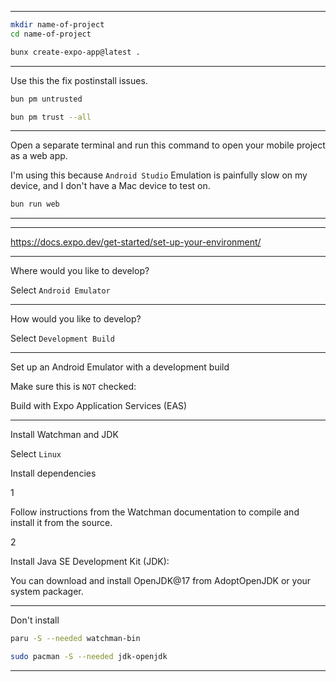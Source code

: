 
_______________________________________________________________________________

```sh
mkdir name-of-project
cd name-of-project
```

```sh
bunx create-expo-app@latest .
```

_______________________________________________________________________________

Use this the fix postinstall issues.

```sh
bun pm untrusted
```

```sh
bun pm trust --all
```

_______________________________________________________________________________

Open a separate terminal and run this command to open your mobile project 
as a web app.

I'm using this because `Android Studio` Emulation is painfully slow
on my device, and I don't have a Mac device to test on.

```sh
bun run web
```
_______________________________________________________________________________









_______________________________________________________________________________


https://docs.expo.dev/get-started/set-up-your-environment/

_______________________________________________________________________________

Where would you like to develop?

Select `Android Emulator`

_______________________________________________________________________________
How would you like to develop?

Select `Development Build`

_______________________________________________________________________________

Set up an Android Emulator with a development build

Make sure this is `NOT` checked:

Build with Expo Application Services (EAS)
_______________________________________________________________________________

Install Watchman and JDK

Select `Linux`

Install dependencies

1

Follow instructions from the Watchman documentation to compile and install it from the source.

2

Install Java SE Development Kit (JDK):

You can download and install OpenJDK@17 from AdoptOpenJDK or your system packager.

_______________________________________________________________________________

Don't install

```sh
paru -S --needed watchman-bin
```

```sh
sudo pacman -S --needed jdk-openjdk
```
_______________________________________________________________________________
